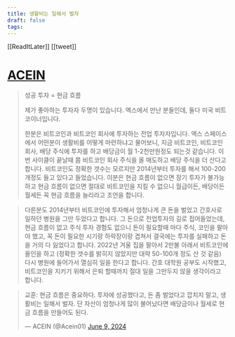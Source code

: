 ```yaml
---
title: 생활비는 일해서 벌자
draft: false
tags:
---
```

 

[[ReadItLater]] [[tweet]]

# [ACEIN](https://twitter.com/Acein01/status/1799635976295514386)

> 성공 투자 = 현금 흐름  
>   
> 제가 좋아하는 투자자 두명이 있습니다. 엑스에서 만난 분들인데, 둘다 미국 비트코이너입니다.  
>   
> 한분은 비트코인과 비트코인 회사에 투자하는 전업 투자자입니다. 엑스 스페이스에서 어떤분이 생활비를 어떻게 마련하냐고 물어보니, 지금 비트코인, 비트코인 회사, 배당 주식에 투자를 하고 배당금이 월 1-2천만원정도 되는것  같습니다. 이번 사이클이 끝날때 쯤 비트코인 회사 주식을 올 매도하고 배당 주식을 더 산다고 합니다. 비트코인도 정확한 갯수는 모르지만 2014년부터 투자를 해서 100-200개정도 들고 있다고 들었습니다. 이분은 현금 흐름이 없으면 장기 투자가 불가능하고 현금 흐름이 없으면 절대로 비트코인을 지킬 수 없으니 월급이든, 배당이든 월세든 꼭 현금 흐름을 늘리라고 조언을 합니다.

> 다른분도 2014년부터 비트코인에 투자해서 엄청나게 큰 돈을 벌었고 간호사로 일하던 병원을 그만 두었다고 합니다. 그 돈으로 전업투자의 길로 접어들었는데, 현금 흐름이 없고 주식 투자 경험도 없으니 돈이 필요할때 마다 주식, 코인을 팔아야 했고, 꼭 돈이 필요한 시기랑 하락장이랑 겹쳐서 결국에는 투자를 실패하고 돈을 거의 다 잃었다고 합니다. 2022년 겨울 집을 팔아서 2만불 아래서 비트코인에 올인을 하고 (정확한 갯수를 밝히지 않았지만 대략 50-100개 정도 산 것 같음) 다시 병원에 들어가서 열심히 일을 한다고 합니다. 간호 대학원 공부도 시작했고, 비트코인을 지키기 위해서 은퇴 할때까지 절대 일을 그만두지 않을 생각이라고 합니다.

> 교훈: 현금 흐름은 중요하다. 투자에 성공했다고, 돈 좀 벌었다고 깝치지 말고, 생활비는 일해서 벌자. 단 자산이 엄청나게 많이 불어났다면 배당금이나 월세로 현금 흐름을 만들어도 된다.
> 
> — ACEIN (@Acein01) [June 9, 2024](https://twitter.com/Acein01/status/1799635976295514386?ref_src=twsrc%5Etfw)
